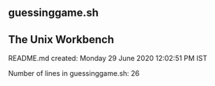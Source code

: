 ## guessinggame.sh 

## The Unix Workbench 

README.md created: Monday 29 June 2020 12:02:51 PM IST

Number of lines in guessinggame.sh: 26
